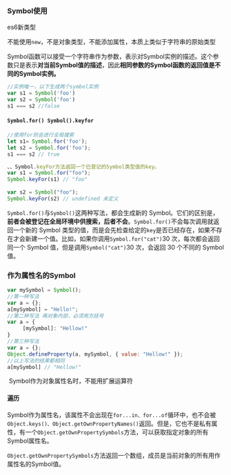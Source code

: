 ### Symbol使用

es6新类型

不能使用`new`，不是对象类型，不能添加属性，本质上类似于字符串的原始类型

Symbol函数可以接受一个字符串作为参数，表示对Symbol实例的描述。这个参数只是表示**对当前Symbol值的描述**，因此**相同参数的Symbol函数的返回值是不同的Symbol实例。**

```js
//实例唯一，以下生成两个symbol实例
var s1 = Symbol('foo')
var s2 = Symbol('foo')
s1 === s2 //false
```

#### `Symbol.for() Symbol().keyfor`

```js
//使用for则会进行全局搜索
let s1= Symbol.for('foo');
let s2 = Symbol.for('foo');
s1 === s2 // true

、、Symbol.keyFor方法返回一个已登记的Symbol类型值的key。
var s1 = Symbol.for("foo");
Symbol.keyFor(s1) // "foo"
 
var s2 = Symbol("foo");
Symbol.keyFor(s2) // undefined 未定义
```

`Symbol.for()`与`Symbol()`这两种写法，都会生成新的 Symbol。它们的区别是，**前者会被登记在全局环境中供搜索，后者不会**。`Symbol.for()`不会每次调用就返回一个新的 Symbol 类型的值，而是会先检查给定的`key`是否已经存在，如果不存在才会新建一个值。比如，如果你调用`Symbol.for("cat")`30 次，每次都会返回同一个 Symbol 值，但是调用`Symbol("cat")`30 次，会返回 30 个不同的 Symbol 值。



### 作为属性名的Symbol

```js
var mySymbol = Symbol();
//第一种写法
var a = {};
a[mySymbol] = "Hello!";
//第二种写法 再对象内部，必须用方括号
var a = {
     [mySymbol]: "Hellow!"
}
//第三种写法
var a = {};
Object.defineProperty(a, mySymbol, { value: "Hellow!" });
//以上写法的结果都相同
a[mySymbol] // "Hellow!"
```

​	Symbol作为对象属性名时，不能用扩展运算符

#### 遍历

Symbol作为属性名，该属性不会出现在`for...in、for...of`循环中，也不会被`Object.keys()、Object.getOwnPropertyNames()`返回。但是，它也不是私有属性，有一个`Object.getOwnPropertySymbols`方法，可以获取指定对象的所有Symbol属性名。

`Object.getOwnPropertySymbols`方法返回一个数组，成员是当前对象的所有用作属性名的Symbol值。